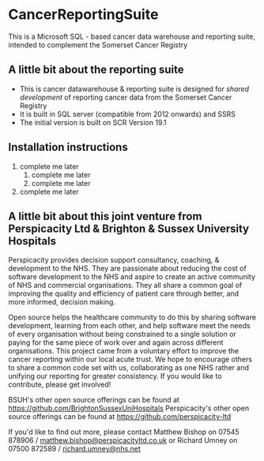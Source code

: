 # CancerReportingSuite
This is a Microsoft SQL - based cancer data warehouse and reporting suite, intended to complement the Somerset Cancer Registry

## A little bit about the reporting suite
* This is cancer datawarehouse & reporting suite is designed for _shared development_ of reporting cancer data from the Somerset Cancer Registry
* It is built in SQL server (compatible from 2012 onwards) and SSRS
* The initial version is built on SCR Version 19.1

## Installation instructions
1. complete me later
	 1. complete me later
   1. complete me later
1. complete me later

## A little bit about this joint venture from Perspicacity Ltd & Brighton & Sussex University Hospitals
Perspicacity provides decision support consultancy, coaching, & development to the NHS. They are passionate about reducing the cost of software development to the NHS and aspire to create an active community of NHS and commercial organisations. They all share a common goal of improving the quality and efficiency of patient care through better, and more informed, decision making.

Open source helps the healthcare community to do this by sharing software development, learning from each other, and help software meet the needs of every organisation without being constrained to a single solution or paying for the same piece of work over and again across different organisations.
This project came from a voluntary effort to improve the cancer reporting within our local acute trust. We hope to encourage others to share a common code set with us, collaborating as one NHS rather and unifying our reporting for greater consistency. If you would like to contribute, please get involved!

BSUH's other open source offerings can be found at https://github.com/BrightonSussexUniHospitals
Perspicacity's other open source offerings can be found at https://github.com/perspicacity-ltd

If you'd like to find out more, please contact Matthew Bishop on 07545 878906 / matthew.bishop@perspicacityltd.co.uk or Richard Umney on 07500 872589 / richard.umney@nhs.net
